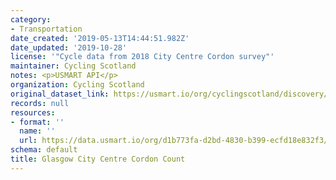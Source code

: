 ```yaml
---
category:
- Transportation
date_created: '2019-05-13T14:44:51.982Z'
date_updated: '2019-10-28'
license: '"Cycle data from 2018 City Centre Cordon survey"'
maintainer: Cycling Scotland
notes: <p>USMART API</p>
organization: Cycling Scotland
original_dataset_link: https://usmart.io/org/cyclingscotland/discovery/discovery-view-detail/ec524177-6c0e-497d-85b9-3906eb525840
records: null
resources:
- format: ''
  name: ''
  url: https://data.usmart.io/org/d1b773fa-d2bd-4830-b399-ecfd18e832f3/additionalDocumentation/ebe31a3b-6295-4338-bcd6-a466ac521501/2018_Cycling%20Cordon%20Plan_ISSUE.pdf
schema: default
title: Glasgow City Centre Cordon Count
---
```

